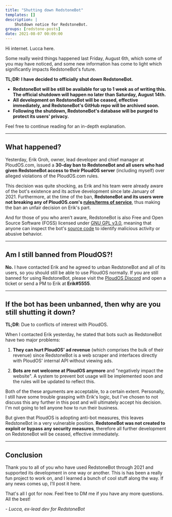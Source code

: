 ```yaml
---
title: "Shutting down RedstoneBot"
templates: []
description: |
    Shutdown notice for RedstoneBot.
groups: [redstone-posts]
date: 2021-08-07 00:09:00
--- 
```


Hi internet. Lucca here.

Some really weird things happened last Friday, August 6th, which some of you may have noticed, and some new information has come to light which significantly impacts RedstoneBot's future.

**TL;DR: I have decided to officially shut down RedstoneBot.**

* **RedstoneBot will be still be available for up to 1 week as of writing this. The official shutdown will happen no later than Saturday, August 14th.**
*  **All development on RedstoneBot will be ceased, effective immediately, and RedstoneBot's GitHub repo will be archived soon.**
* **Following the shutdown, RedstoneBot's database will be purged to protect its users' privacy.**

Feel free to continue reading for an in-depth explanation.

---------------------------------------------------

## What happened?

Yesterday, Erik Groh, owner, lead developer and chief manager at PloudOS.com, issued a **30-day ban to RedstoneBot and all users who had given RedstoneBot access to their PloudOS server** (including myself) over alleged violations of the PloudOS.com rules.

This decision was quite shocking, as Erik and his team were already aware of the bot's existence and its active development since late January of 2021. Furthermore, at the time of the ban, **RedstoneBot and its users were not breaking any of PloudOS.com's [rules/terms of service](https://ploudos.com/rules/?force_lang=EN)**, thus making the ban an unfair decision on Erik's part.

And for those of you who aren't aware, RedstoneBot is also Free and Open Source Software (FOSS) licensed under [GNU GPL v3.0](https://github.com/ChromeUniverse/RedstoneBot/blob/main/LICENSE), meaning that anyone can inspect the bot's [source code](https://github.com/ChromeUniverse/RedstoneBot) to identify malicious activity or abusive behavior.

---------------------------------------------------

## Am I still banned from PloudOS?!

**No.** I have contacted Erik and he agreed to unban RedstoneBot and all of its users, so you should still be able to use PloudOS normally. If you are still banned for using RedstoneBot, please visit the [PloudOS Discord](https://discord.gg/v2dRgku) and open a ticket or send a PM to Erik at **Erik#5555**.

---------------------------------------------------

## If the bot has been unbanned, then why are you still shutting it down?

**TL;DR**: Due to conflicts of interest with PloudOS.

When I contacted Erik yesterday, he stated that bots such as RedstoneBot have two major problems:

1. **They can hurt PloudOS' ad revenue** (which comprises the bulk of their revenue) since RedstoneBot is a web scraper and interfaces directly with PloudOS' internal API without viewing ads.

2. **Bots are not welcome at PloudOS anymore** and "negatively impact the website". A system to prevent bot usage will be implemented soon and the rules will be updated to reflect this.

Both of the these arguments are acceptable, to a certain extent. Personally, I still have some trouble grasping with Erik's logic, but I've chosen to not discuss this any further in this post and will ultimately accept his decision. I'm not going to tell anyone how to run their business.

But given that PloudOS is adopting anti-bot measures, this leaves RedstoneBot in a very vulnerable position. **RedstoneBot was not created to exploit or bypass any security measures**, therefore all further development on RedstoneBot will be ceased, effective immediately.

---------------------------------------------------

## Conclusion

Thank you to all of you who have used RedstoneBot through 2021 and supported its development in one way or another. This is has been a really fun project to work on, and I learned a bunch of cool stuff along the way. If any news comes up, I'll post it here. 

That's all I got for now. Feel free to DM me if you have any more questions. All the best!

_- Lucca, ex-lead dev for RedstoneBot_